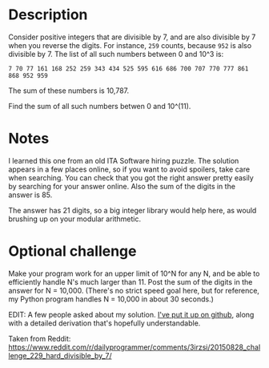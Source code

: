 # Description

Consider positive integers that are divisible by 7, and are also divisible by 7 when you reverse the digits. For instance, `259` counts, because `952` is also divisible by 7. The list of all such numbers between 0 and 10^3 is:

	7 70 77 161 168 252 259 343 434 525 595 616 686 700 707 770 777 861 868 952 959

The sum of these numbers is 10,787.

Find the sum of all such numbers betwen 0 and 10^(11).

# Notes

I learned this one from an old ITA Software hiring puzzle. The solution appears in a few places online, so if you want to avoid spoilers, take care when searching. You can check that you got the right answer pretty easily by searching for your answer online. Also the sum of the digits in the answer is 85.

The answer has 21 digits, so a big integer library would help here, as would brushing up on your modular arithmetic.

# Optional challenge

Make your program work for an upper limit of 10^N for any N, and be able to efficiently handle N's much larger than 11. Post the sum of the digits in the answer for N = 10,000. (There's no strict speed goal here, but for reference, my Python program handles N = 10,000 in about 30 seconds.)

EDIT: A few people asked about my solution. [I've put it up on github](https://github.com/cosmologicon/problems/tree/master/lucky7s), along with a detailed derivation that's hopefully understandable.

Taken from Reddit: https://www.reddit.com/r/dailyprogrammer/comments/3irzsi/20150828_challenge_229_hard_divisible_by_7/